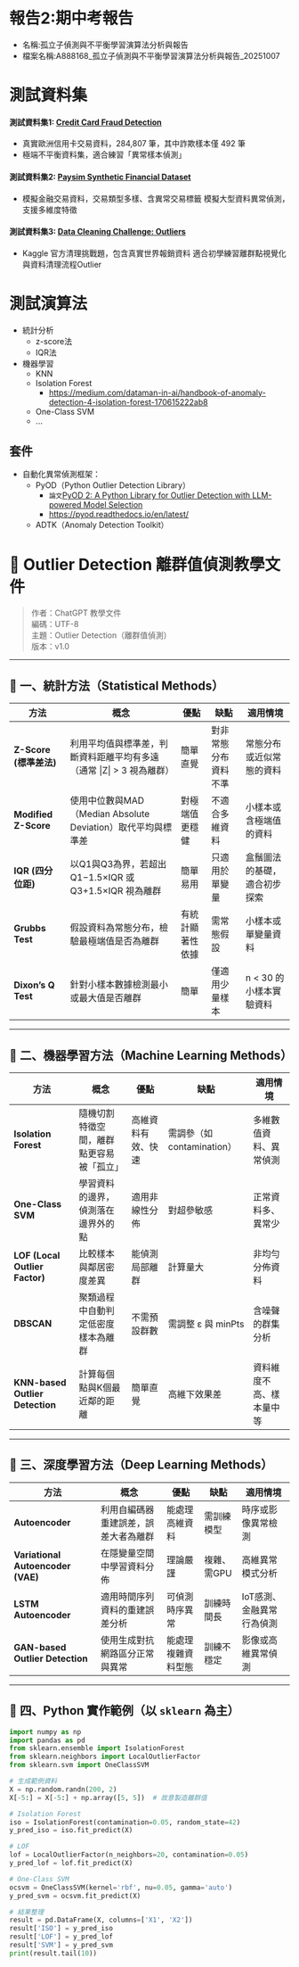 ## 
# 報告2:期中考報告
- 名稱:孤立子偵測與不平衡學習演算法分析與報告
- 檔案名稱:A888168_孤立子偵測與不平衡學習演算法分析與報告_20251007
# 測試資料集
#### 測試資料集1: [Credit Card Fraud Detection](kaggle.com/datasets/mlg-ulb/creditcardfraud)
- 真實歐洲信用卡交易資料，284,807 筆，其中詐欺樣本僅 492 筆	
- 極端不平衡資料集，適合練習「異常樣本偵測」
#### 測試資料集2: [Paysim Synthetic Financial Dataset](kaggle.com/datasets/ealaxi/paysim1)
- 模擬金融交易資料，交易類型多樣、含異常交易標籤	模擬大型資料異常偵測，支援多維度特徵
#### 測試資料集3: [Data Cleaning Challenge: Outliers](kaggle.com/code/rtatman/data-cleaning-challenge-outliers)
- Kaggle 官方清理挑戰題，包含真實世界報銷資料	適合初學練習離群點視覺化與資料清理流程Outlier

# 測試演算法
- 統計分析
  - z-score法
  - IQR法
- 機器學習
  - KNN
  - Isolation Forest
    - https://medium.com/dataman-in-ai/handbook-of-anomaly-detection-4-isolation-forest-170615222ab8 
  - One-Class SVM
  -  ...
## 套件
- 自動化異常偵測框架：
  - PyOD（Python Outlier Detection Library）
    - `論文`[PyOD 2: A Python Library for Outlier Detection with LLM-powered Model Selection](https://www.arxiv.org/abs/2412.12154)
    - https://pyod.readthedocs.io/en/latest/
  - ADTK（Anomaly Detection Toolkit）

# 📘 Outlier Detection 離群值偵測教學文件

> 作者：ChatGPT 教學文件  
> 編碼：UTF-8  
> 主題：Outlier Detection（離群值偵測）  
> 版本：v1.0  

---

## 🧮 一、統計方法（Statistical Methods）

| 方法 | 概念 | 優點 | 缺點 | 適用情境 |
|------|------|------|------|-----------|
| **Z-Score (標準差法)** | 利用平均值與標準差，判斷資料距離平均有多遠（通常 \|Z\| > 3 視為離群） | 簡單直覺 | 對非常態分布資料不準 | 常態分布或近似常態的資料 |
| **Modified Z-Score** | 使用中位數與MAD（Median Absolute Deviation）取代平均與標準差 | 對極端值更穩健 | 不適合多維資料 | 小樣本或含極端值的資料 |
| **IQR (四分位距)** | 以Q1與Q3為界，若超出 Q1−1.5×IQR 或 Q3+1.5×IQR 視為離群 | 簡單易用 | 只適用於單變量 | 盒鬚圖法的基礎，適合初步探索 |
| **Grubbs Test** | 假設資料為常態分布，檢驗最極端值是否為離群 | 有統計顯著性依據 | 需常態假設 | 小樣本或單變量資料 |
| **Dixon’s Q Test** | 針對小樣本數據檢測最小或最大值是否離群 | 簡單 | 僅適用少量樣本 | n < 30 的小樣本實驗資料 |

---

## 🤖 二、機器學習方法（Machine Learning Methods）

| 方法 | 概念 | 優點 | 缺點 | 適用情境 |
|------|------|------|------|-----------|
| **Isolation Forest** | 隨機切割特徵空間，離群點更容易被「孤立」 | 高維資料有效、快速 | 需調參（如 contamination） | 多維數值資料、異常偵測 |
| **One-Class SVM** | 學習資料的邊界，偵測落在邊界外的點 | 適用非線性分佈 | 對超參敏感 | 正常資料多、異常少 |
| **LOF (Local Outlier Factor)** | 比較樣本與鄰居密度差異 | 能偵測局部離群 | 計算量大 | 非均勻分佈資料 |
| **DBSCAN** | 聚類過程中自動判定低密度樣本為離群 | 不需預設群數 | 需調整 ε 與 minPts | 含噪聲的群集分析 |
| **KNN-based Outlier Detection** | 計算每個點與K個最近鄰的距離 | 簡單直覺 | 高維下效果差 | 資料維度不高、樣本量中等 |

---

## 🧠 三、深度學習方法（Deep Learning Methods）

| 方法 | 概念 | 優點 | 缺點 | 適用情境 |
|------|------|------|------|-----------|
| **Autoencoder** | 利用自編碼器重建誤差，誤差大者為離群 | 能處理高維資料 | 需訓練模型 | 時序或影像異常檢測 |
| **Variational Autoencoder (VAE)** | 在隱變量空間中學習資料分佈 | 理論嚴謹 | 複雜、需GPU | 高維異常模式分析 |
| **LSTM Autoencoder** | 適用時間序列資料的重建誤差分析 | 可偵測時序異常 | 訓練時間長 | IoT感測、金融異常行為偵測 |
| **GAN-based Outlier Detection** | 使用生成對抗網路區分正常與異常 | 能處理複雜資料型態 | 訓練不穩定 | 影像或高維異常偵測 |

---

## 🧰 四、Python 實作範例（以 `sklearn` 為主）

```python
import numpy as np
import pandas as pd
from sklearn.ensemble import IsolationForest
from sklearn.neighbors import LocalOutlierFactor
from sklearn.svm import OneClassSVM

# 生成範例資料
X = np.random.randn(200, 2)
X[-5:] = X[-5:] + np.array([5, 5])  # 故意製造離群值

# Isolation Forest
iso = IsolationForest(contamination=0.05, random_state=42)
y_pred_iso = iso.fit_predict(X)

# LOF
lof = LocalOutlierFactor(n_neighbors=20, contamination=0.05)
y_pred_lof = lof.fit_predict(X)

# One-Class SVM
ocsvm = OneClassSVM(kernel='rbf', nu=0.05, gamma='auto')
y_pred_svm = ocsvm.fit_predict(X)

# 結果整理
result = pd.DataFrame(X, columns=['X1', 'X2'])
result['ISO'] = y_pred_iso
result['LOF'] = y_pred_lof
result['SVM'] = y_pred_svm
print(result.tail(10))
```
